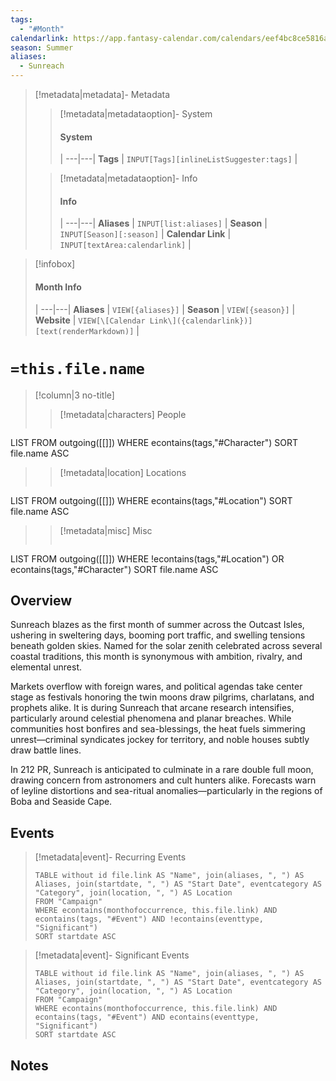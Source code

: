 ```yaml
---
tags:
  - "#Month"
calendarlink: https://app.fantasy-calendar.com/calendars/eef4bc8ce5816a8ef752d35b7e4cfd4d
season: Summer
aliases:
  - Sunreach
---
```



> [!metadata|metadata]- Metadata 
>> [!metadata|metadataoption]- System
>> #### System
>>  |
>> ---|---|
> **Tags** | `INPUT[Tags][inlineListSuggester:tags]` |
>
>> [!metadata|metadataoption]- Info
>> #### Info
>>  |
>> ---|---|
>> **Aliases** | `INPUT[list:aliases]` |
>> **Season** | `INPUT[Season][:season]` |
>> **Calendar Link** |  `INPUT[textArea:calendarlink]` |

> [!infobox]
> #### Month Info
>  |
> ---|---|
> **Aliases** | `VIEW[{aliases}]` |
> **Season** | `VIEW[{season}]` |
> **Website** | `VIEW[\[Calendar Link\]({calendarlink})][text(renderMarkdown)]` |

# `=this.file.name`

> [!column|3 no-title]
>> [!metadata|characters] People
>> ```dataview
LIST
FROM outgoing([[]])
WHERE econtains(tags,"#Character")
SORT file.name ASC
>
>> [!metadata|location] Locations
>>  ```dataview
LIST
FROM outgoing([[]])
WHERE econtains(tags,"#Location")
SORT file.name ASC
>
>> [!metadata|misc] Misc
>>  ```dataview
LIST
FROM outgoing([[]])
WHERE !econtains(tags,"#Location") OR econtains(tags,"#Character")
SORT file.name ASC

## Overview

Sunreach blazes as the first month of summer across the Outcast Isles, ushering in sweltering days, booming port traffic, and swelling tensions beneath golden skies. Named for the solar zenith celebrated across several coastal traditions, this month is synonymous with ambition, rivalry, and elemental unrest.

Markets overflow with foreign wares, and political agendas take center stage as festivals honoring the twin moons draw pilgrims, charlatans, and prophets alike. It is during Sunreach that arcane research intensifies, particularly around celestial phenomena and planar breaches. While communities host bonfires and sea-blessings, the heat fuels simmering unrest—criminal syndicates jockey for territory, and noble houses subtly draw battle lines.

In 212 PR, Sunreach is anticipated to culminate in a rare double full moon, drawing concern from astronomers and cult hunters alike. Forecasts warn of leyline distortions and sea-ritual anomalies—particularly in the regions of Boba and Seaside Cape.

## Events
> [!metadata|event]- Recurring Events
> ```dataview
> TABLE without id file.link AS "Name", join(aliases, ", ") AS Aliases, join(startdate, ", ") AS "Start Date", eventcategory AS "Category", join(location, ", ") AS Location
> FROM "Campaign"
> WHERE econtains(monthofoccurrence, this.file.link) AND econtains(tags, "#Event") AND !econtains(eventtype, "Significant")
> SORT startdate ASC

> [!metadata|event]- Significant Events
> ```dataview
> TABLE without id file.link AS "Name", join(aliases, ", ") AS Aliases, join(startdate, ", ") AS "Start Date", eventcategory AS "Category", join(location, ", ") AS Location
> FROM "Campaign"
> WHERE econtains(monthofoccurrence, this.file.link) AND econtains(tags, "#Event") AND econtains(eventtype, "Significant")
> SORT startdate ASC

## Notes

